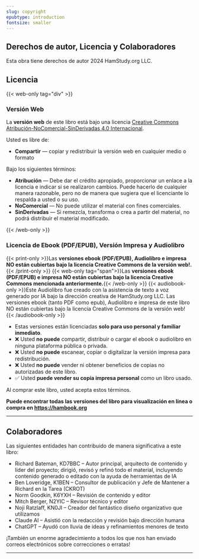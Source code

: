 ```yaml
---
slug: copyright
epubtype: introduction
fontsize: smaller
---
```

## Derechos de autor, Licencia y Colaboradores

Esta obra tiene derechos de autor 2024 HamStudy.org LLC.

## Licencia

{{< web-only tag="div" >}}
### **Versión Web**
La **versión web** de este libro está bajo una licencia [Creative Commons Atribución-NoComercial-SinDerivadas 4.0 Internacional](https://creativecommons.org/licenses/by-nc-nd/4.0/).

Usted es libre de:
- **Compartir** — copiar y redistribuir la versión web en cualquier medio o formato

Bajo los siguientes términos:
- **Atribución** — Debe dar el crédito apropiado, proporcionar un enlace a la licencia e indicar si se realizaron cambios. Puede hacerlo de cualquier manera razonable, pero no de manera que sugiera que el licenciante lo respalda a usted o su uso.
- **NoComercial** — No puede utilizar el material con fines comerciales.
- **SinDerivadas** — Si remezcla, transforma o crea a partir del material, no podrá distribuir el material modificado.

{{< /web-only >}}

### **Licencia de Ebook (PDF/EPUB), Versión Impresa y Audiolibro**

{{< print-only >}}Las **versiones ebook (PDF/EPUB), Audiolibro e impresa NO están cubiertas bajo la licencia Creative Commons de la versión web!.**{{< /print-only >}}
{{< web-only tag="span">}}Las **versiones ebook (PDF/EPUB) e impresa NO están cubiertas bajo la licencia Creative Commons mencionada anteriormente.**{{< /web-only >}}
{{< audiobook-only >}}Este Audiolibro fue creado con la asistencia de texto a voz generado por IA bajo la dirección creativa de HamStudy.org LLC. Las versiones ebook (tanto PDF como epub), Audiolibro e impresa de este libro NO están cubiertas bajo la licencia Creative Commons de la versión web!{{< /audiobook-only >}}

- Estas versiones están licenciadas **solo para uso personal y familiar inmediato**.
- ❌ Usted **no puede** compartir, distribuir o cargar el ebook o audiolibro en ninguna plataforma pública o privada.
- ❌ Usted **no puede** escanear, copiar o digitalizar la versión impresa para redistribución.
- ❌ Usted **no puede** vender ni obtener beneficios de copias no autorizadas de este libro.
- ✅ Usted **puede vender su copia impresa personal** como un libro usado.

Al comprar este libro, usted acepta estos términos.  

**Puede encontrar todas las versiones del libro para visualización en línea o compra en https://hambook.org**

---

## Colaboradores

Las siguientes entidades han contribuido de manera significativa a este libro:
* Richard Bateman, KD7BBC – Autor principal, arquitecto de contenido y líder del proyecto; dirigió, revisó y refinó todo el material, incluyendo contenido generado o editado con la ayuda de herramientas de IA
* Ben Loveridge, K1BEN – Consultor de publicación y Jefe de Mantener a Richard en la Tarea (CKROT)
* Norm Goodkin, K6YXH – Revisión de contenido y editor
* Mitch Berger, N2YIC – Revisor técnico y editor
* Noji Ratzlaff, KN0JI – Creador del fantástico diseño organizativo que utilizamos
* Claude AI – Asistió con la redacción y revisión bajo dirección humana
* ChatGPT – Ayudó con lluvia de ideas y refinamientos menores de texto

¡También un enorme agradecimiento a todos los que nos han enviado correos electrónicos sobre correcciones o erratas!

---

